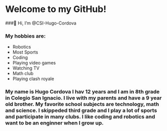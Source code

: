 # Welcome to my GitHub!

###👋 Hi, I’m @CSI-Hugo-Cordova
### My hobbies are:
* Robotics
* Most Sports
* Coding
* Playing video games
* Watching TV
* Math club
* Playing clash royale
### My name is Hugo Cordova I hav 12 years and I am in 8th grade in Colegio San Ignacio. I live with my parents and have a 9 year old brother. My favorite school subjects are technology, math and science. I skippeded third grade and I play a lot of sports and participate in many clubs. I like coding and robotics and want to be an enginner when I grow up.


<!---
CSI-Hugo-Cordova/CSI-Hugo-Cordova is a ✨ special ✨ repository because its `README.md` (this file) appears on your GitHub profile.
You can click the Preview link to take a look at your changes.
--->
